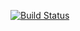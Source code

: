 [![Build Status](https://travis-ci.org/fontdirectory/faunaone.svg?branch=master)](https://travis-ci.org/fontdirectory/faunaone)

